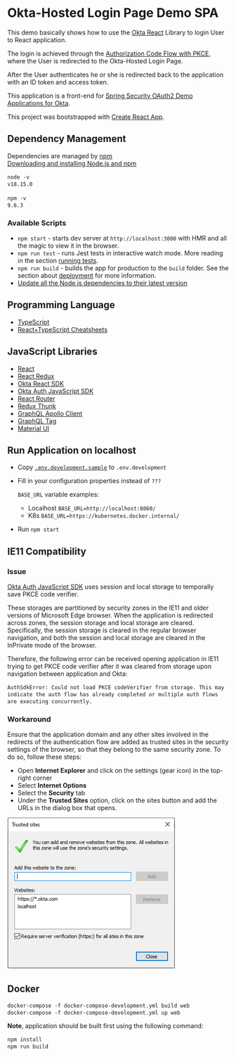 # Okta-Hosted Login Page Demo SPA

This demo basically shows how to use the [Okta React](https://github.com/okta/okta-oidc-js/tree/master/packages/okta-react) Library to login User to React application. 

The login is achieved through the [Authorization Code Flow with PKCE](https://developer.okta.com/docs/guides/implement-auth-code-pkce/overview/), where the User is redirected to the Okta-Hosted Login Page. 

After the User authenticates he or she is redirected back to the application with an ID token and access token.

This application is a front-end for [Spring Security OAuth2 Demo Applications for Okta](https://github.com/gennadyyonov/hello-okta).

This project was bootstrapped with [Create React App](https://github.com/facebook/create-react-app).

## Dependency Management

Dependencies are managed by [npm](https://docs.npmjs.com/)  
[Downloading and installing Node.js and npm](https://docs.npmjs.com/downloading-and-installing-node-js-and-npm)
```
node -v
v18.15.0

npm -v
9.6.3
```

### Available Scripts

* `npm start` - starts dev server at `http://localhost:3000` with HMR and all the magic to view it in the browser. 
* `npm run test` - runs Jest tests in interactive watch mode. More reading in the section [running tests](https://facebook.github.io/create-react-app/docs/running-tests).
* `npm run build` - builds the app for production to the `build` folder. See the section about [deployment](https://facebook.github.io/create-react-app/docs/deployment) for more information.
* [Update all the Node.js dependencies to their latest version](https://nodejs.dev/learn/update-all-the-nodejs-dependencies-to-their-latest-version)

## Programming Language

* [TypeScript](https://www.typescriptlang.org/)
* [React+TypeScript Cheatsheets](https://github.com/typescript-cheatsheets/react-typescript-cheatsheet)

## JavaScript Libraries

* [React](https://reactjs.org/)
* [React Redux](https://react-redux.js.org/)
* [Okta React SDK](https://github.com/okta/okta-oidc-js/tree/master/packages/okta-react)
* [Okta Auth JavaScript SDK](https://github.com/okta/okta-auth-js)
* [React Router](https://reacttraining.com/react-router)
* [Redux Thunk](https://github.com/reduxjs/redux-thunk)
* [GraphQL Apollo Client](https://www.apollographql.com/docs/react/)
* [GraphQL Tag](https://github.com/apollographql/graphql-tag)
* [Material UI](https://material-ui.com/)

## Run Application on localhost

* Copy [`.env.development.sample`](.env.development.sample) to `.env.development`
* Fill in your configuration properties instead of `???`
    
    `BASE_URL` variable examples:
    * Localhost `BASE_URL=http://localhost:8060/`
    * K8s `BASE_URL=https://kubernetes.docker.internal/`
* Run `npm start`

## IE11 Compatibility

### Issue
[Okta Auth JavaScript SDK](https://github.com/okta/okta-auth-js) uses session and local storage to temporally save PKCE code verifier.

These storages are partitioned by security zones in the IE11 and older versions of Microsoft Edge browser.
When the application is redirected across zones, the session storage and local storage are cleared. 
Specifically, the session storage is cleared in the regular browser navigation, and both the session and local storage are cleared in the InPrivate mode of the browser.

Therefore, the following error can be received opening application in IE11 trying to get PKCE code verifier after it was cleared from storage upon navigation between application and Okta:
```
AuthSdkError: Could not load PKCE codeVerifier from storage. This may indicate the auth flow has already completed or multiple auth flows are executing concurrently.
```
### Workaround

Ensure that the application domain and any other sites involved in the redirects of the authentication flow are added as trusted sites in the security settings of the browser, so that they belong to the same security zone. 
To do so, follow these steps:

* Open **Internet Explorer** and click on the settings (gear icon) in the top-right corner
* Select **Internet Options**
* Select the **Security** tab
* Under the **Trusted Sites** option, click on the sites button and add the URLs in the dialog box that opens.

![IE11 Trusted Sites](images/ie11_trusted_sites.PNG)

## Docker

```
docker-compose -f docker-compose-development.yml build web
docker-compose -f docker-compose-development.yml up web
```
**Note**, application should be built first using the following command:
```
npm install
npm run build
```
